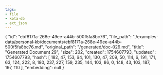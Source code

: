```yaml
---
tags:
- file
- kota-db
- ext_json
---
```

{
  "id": "ebf8171a-268e-49ee-a44b-500f5fa8bc76",
  "file_path": "./examples-data/personal-kb/documents/ebf8171a-268e-49ee-a44b-500f5fa8bc76.md",
  "original_path": "/generated/doc-029.md",
  "title": "Generated Document 29",
  "size": 202,
  "created": 1754607793,
  "updated": 1754607793,
  "hash": [
    182,
    47,
    153,
    64,
    101,
    130,
    47,
    209,
    50,
    114,
    6,
    191,
    171,
    63,
    124,
    222,
    8,
    180,
    237,
    227,
    159,
    235,
    144,
    103,
    86,
    0,
    148,
    43,
    103,
    187,
    197,
    110
  ],
  "embedding": null
}